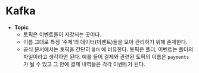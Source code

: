 # Kafka

- **Topic**
  - 토픽은 이벤트들이 저장되는 곳이다. 
  - 이름 그대로 특정 '주제'의 데이터(이벤트)들을 모아 관리하기 위해 존재한다.
  - 공식 문서에서는 토픽을 간단히 `폴더` 에 비유한다. 토픽은 폴더, 이벤트는 폴더의 파일이라고 생각하면 된다. 예를 들어 결제와 관련된 토픽의 이름은 `payments` 가 될 수 있고 그 안에 결제 내역들은 각각 이벤트가 된다.
